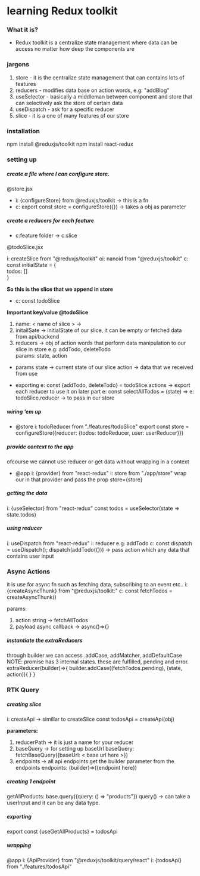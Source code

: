 # learning Redux toolkit

### What it is?

- Redux toolkit is a centralize state management where data can be access no matter how deep the components are

### jargons

1. store - it is the centralize state management that can contains lots of features
2. reducers - modifies data base on action words, e.g: "addBlog"
3. useSelector - basically a middleman between component and store that can selectively ask the store of certain data
4. useDispatch - ask for a specific reducer
5. slice - it is a one of many features of our store

### installation

npm install @reduxjs/toolkit
npm install react-redux

### setting up

##### create a file where I can configure store.

@store.jsx

- i: {configureStore} from @reduxjs/toolkit -> this is a fn
- c: export const store = configureStore({}) -> takes a obj as parameter

##### create a reducers for each feature

- c:feature folder -> c:slice

@todoSlice.jsx

i: createSlice from "@reduxjs/toolkit"
oi: nanoid from "@reduxjs/toolkit"
c: const initialState = { <br>
todos: []<br>
}<br>

<b>So this is the slice that we append in store</b>

- c: const todoSlice

<b>Important key/value @todoSlice</b>

1. name: < name of slice > ->
2. initailSate -> initialState of our slice, it can be empty or fetched data from api/backend
3. reducers -> obj of action words that perform data manipulation to our slice in store
   e.g: addTodo, deleteTodo<br>
   params: state, action<br>

- params
  state -> current state of our slice
  action -> data that we received from use

- exporting
  e: const {addTodo, deleteTodo} = todoSlice.actions -> export each reducer to use it on later part
  e: const selectAllTodos = (state) =>
  e: todoSlice.reducer -> to pass in our store

##### wiring 'em up

- @store
  i: todoReducer from "./features/todoSlice"
  export const store = configureStore({reducer: {todos: todoReducer, user: userReducer}})

##### provide context to the app

ofcourse we cannot use reducer or get data without wrapping in a context

- @app
  i: {provider} from "react-redux"
  i: store from "./app/store"
  wrap our <App /> in that provider and pass the prop store={store}

##### getting the data

i: {useSelector} from "react-redux"
const todos = useSelector(state => state.todos)

##### using reducer

i: useDispatch from "react-redux"
i: reducer e.g: addTodo
c: const dispatch = useDispatch();
dispatch(addTodo({})) -> pass action which any data that contains user input

### Async Actions

it is use for async fn such as fetching data, subscribing to an event etc..
i: {createAsyncThunk} from "@reduxjs/toolkit:"
c: const fetchTodos = createAsyncThunk()

params:

1. action string -> fetchAllTodos
2. payload async callback -> async()=>{}

##### instantiate the extraReducers

through builder we can access .addCase, addMatcher, addDefaultCase
NOTE: promise has 3 internal states. these are fulfilled, pending and error.
extraReducer(builder)=>{
builder.addCase((fetchTodos.pending), (state, action)){
}
}

### RTK Query

##### creating slice

i: createApi -> simillar to createSlice
const todosApi = createApi(obj)

<b>parameters:</b>

1. reducerPath -> it is just a name for your reducer
2. baseQuery -> for setting up baseUrl
   baseQuery: fetchBaseQuery({baseUrl: < base url here >})
3. endpoints -> all api endpoints
   get the builder parameter from the endpoints
   endpoints: (builder)=>({endpoint here})

##### creating 1 endpoint

getAllProducts: base.query({query: () => "products"})
query() -> can take a userInput and it can be any data type.

##### exporting

export const {useGetAllProducts} = todosApi

##### wrapping

@app
i: {ApiProvider} from "@reduxjs/toolkit/query/react"
i: {todosApi} from "./features/todosApi"

<Provider store={store}>
  <ApiProvider api={todosApi}>
    <App />
  </ApiProvider>
</Provider>
